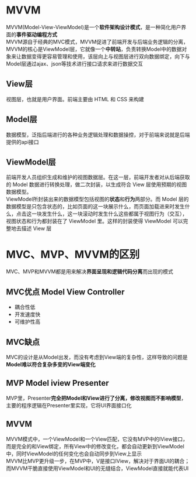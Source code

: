 # MVVM
MVVM(Model-View-ViewModel)是一个**软件架构设计模式**，是一种简化用户界面的**事件驱动编程方式**  
MVVM源自于经典的MVC模式，MVVM促进了前端开发与后端业务逻辑的分离，MVVM的核心是ViewModel层，它就像一个**中转站**，负责转换Model中的数据对象来让数据变得更容易管理和使用，该层向上与视图层进行双向数据绑定，向下与Model层通过ajax、json等技术进行接口请求来进行数据交互  
## View层
视图层，也就是用户界面。前端主要由 HTML 和 CSS 来构建
## Model层
数据模型，泛指后端进行的各种业务逻辑处理和数据操控，对于前端来说就是后端提供的api接口
## ViewModel层
前端开发人员组织生成和维护的视图数据层。在这一层，前端开发者对从后端获取的 Model 数据进行转换处理，做二次封装，以生成符合 View 层使用预期的视图数据模型。  
ViewModel所封装出来的数据模型包括视图的**状态**和**行为**两部分。而 Model 层的数据模型是只包含状态的，比如页面的这一块展示什么，而页面加载进来时发生什么，点击这一块发生什么，这一块滚动时发生什么这些都属于视图行为（交互），视图状态和行为都封装在了 ViewModel 里。这样的封装使得 ViewModel 可以完整地去描述 View 层
# MVC、MVP、MVVM的区别
MVC、MVP和MVVM都是用来解决**界面呈现和逻辑代码分离**而出现的模式
## MVC优点 Model View Controller
* 耦合性低
* 开发速度快
* 可维护性高
## MVC缺点
MVC的设计是从Model出发，而没有考虑到View端的复杂性，这样导致的问题是**Model难以符合复杂多变的View端变化**
## MVP Model iview Presenter
MVP里，Presenter**完全把Model和View进行了分离，修改视图而不影响模型**，主要的程序逻辑在Presenter里实现，它将UI界面接口化
## MVVM
MVVM模式中，一个ViewModel和一个View匹配，它没有MVP中的IView接口，而是完全的和View绑定，所有View中的修改变化，都会自动更新到ViewModel中，同时ViewModel的任何变化也会自动同步到View上显示  
MVVM比MVP更升级一步，在MVP中，V是接口IView，解决对于界面UI的耦合；而MVVM干脆直接使用ViewModel和UI的无缝结合，ViewModel直接就能代表UI